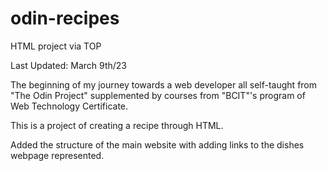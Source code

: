 # odin-recipes
HTML project via TOP

Last Updated: March 9th/23

The beginning of my journey towards a web developer all self-taught from "The Odin Project" supplemented by courses from "BCIT"'s program of Web Technology Certificate.

This is a project of creating a recipe through HTML.


Added the structure of the main website with adding links to the dishes webpage represented.